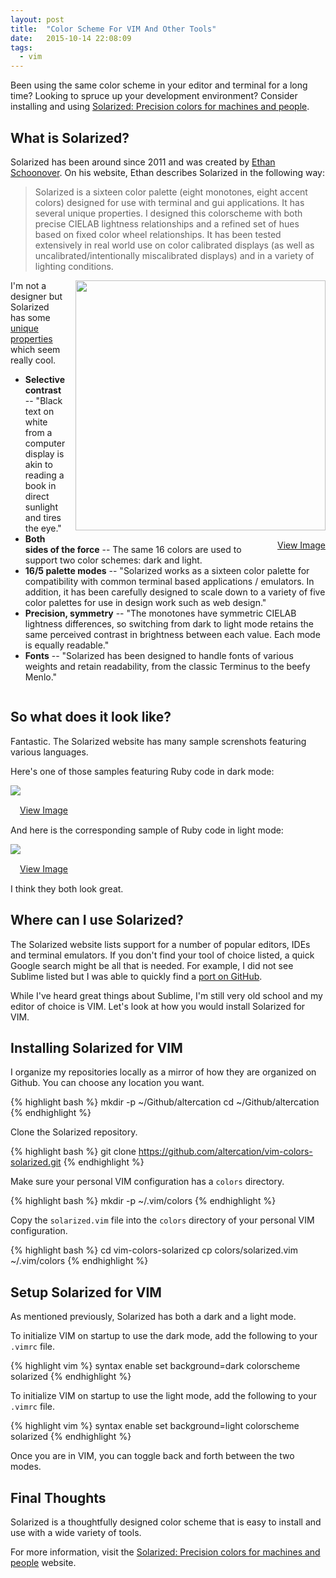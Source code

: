 ```yaml
---
layout: post
title:  "Color Scheme For VIM And Other Tools"
date:   2015-10-14 22:08:09
tags:
  - vim
---
```


Been using the same color scheme in your editor and terminal for a long time?
Looking to spruce up your development environment?
Consider installing and using [Solarized: Precision colors for machines and people](http://ethanschoonover.com/solarized).

## What is Solarized?

Solarized has been around since 2011 and was created by [Ethan Schoonover](http://ethanschoonover.com).
On his website, Ethan describes Solarized in the following way:

> Solarized is a sixteen color palette (eight monotones, eight accent colors) designed for use with terminal and gui applications.
It has several unique properties.
I designed this colorscheme with both precise CIELAB lightness relationships and a refined set of hues based on fixed color wheel relationships.
It has been tested extensively in real world use on color calibrated displays (as well as uncalibrated/intentionally miscalibrated displays) and in a variety of lighting conditions.

<div class="visible-md visible-lg" style="float: right; margin: 0 0 15px 15px;">
<a href="https://raw.githubusercontent.com/altercation/solarized/master/img/solarized-vim.png">
<img src="https://raw.githubusercontent.com/altercation/solarized/master/img/solarized-vim.png" width="400px" />
</a>
</div>

<div class="visible-xs visible-sm" style="float: right; margin: 0 0 15px 15px;">
<a class="btn btn-default" href="https://raw.githubusercontent.com/altercation/solarized/master/img/solarized-vim.png">
View Image
</a>
</div>

I'm not a designer but Solarized has some [unique properties](http://ethanschoonover.com/solarized#features) which seem really cool.

* __Selective contrast__ -- "Black text on white from a computer display is akin to reading a book in direct sunlight and tires the eye."
* __Both sides of the force__ -- The same 16 colors are used to support two color schemes: dark and light.
* __16/5 palette modes__ -- "Solarized works as a sixteen color palette for compatibility with common terminal based applications / emulators. In addition, it has been carefully designed to scale down to a variety of five color palettes for use in design work such as web design."
* __Precision, symmetry__ -- "The monotones have symmetric CIELAB lightness differences, so switching from dark to light mode retains the same perceived contrast in brightness between each value. Each mode is equally readable."
* __Fonts__ -- "Solarized has been designed to handle fonts of various weights and retain readability, from the classic Terminus to the beefy Menlo."

<div style="clear: right;"></div>

## So what does it look like?

Fantastic.  The Solarized website has many sample screnshots featuring various languages.

Here's one of those samples featuring Ruby code in dark mode:

<div class="visible-md visible-lg">
<a href="http://ethanschoonover.com/solarized/img/screen-ruby-dark.png">
<img src="http://ethanschoonover.com/solarized/img/screen-ruby-dark.png" />
</a>
</div>

<div class="visible-xs visible-sm text-center" style="margin: 15px 15px 15px 15px;">
<a class="btn btn-default" href="http://ethanschoonover.com/solarized/img/screen-ruby-dark.png">
View Image
</a>
</div>

And here is the corresponding sample of Ruby code in light mode:

<div class="visible-md visible-lg">
<a href="http://ethanschoonover.com/solarized/img/screen-ruby-light.png">
<img src="http://ethanschoonover.com/solarized/img/screen-ruby-light.png" />
</a>

</div>

<div class="visible-xs visible-sm text-center" style="margin: 15px 15px 15px 15px;">
<a class="btn btn-default" href="http://ethanschoonover.com/solarized/img/screen-ruby-light.png">
View Image
</a>
</div>

I think they both look great.

## Where can I use Solarized?

The Solarized website lists support for a number of popular editors, IDEs and terminal emulators.
If you don't find your tool of choice listed, a quick Google search might be all that is needed.
For example, I did not see Sublime listed but I was able to quickly find a [port on GitHub](https://github.com/braver/Solarized).

While I've heard great things about Sublime, I'm still very old school and my editor of choice is VIM.
Let's look at how you would install Solarized for VIM.

## Installing Solarized for VIM

I organize my repositories locally as a mirror of how they are organized on Github.
You can choose any location you want.

{% highlight bash %}
mkdir -p ~/Github/altercation
cd ~/Github/altercation
{% endhighlight %}

Clone the Solarized repository.

{% highlight bash %}
git clone https://github.com/altercation/vim-colors-solarized.git
{% endhighlight %}

Make sure your personal VIM configuration has a `colors` directory.

{% highlight bash %}
mkdir -p ~/.vim/colors
{% endhighlight %}

Copy the `solarized.vim` file into the `colors` directory of your personal VIM configuration.

{% highlight bash %}
cd vim-colors-solarized
cp colors/solarized.vim ~/.vim/colors
{% endhighlight %}

## Setup Solarized for VIM

As mentioned previously, Solarized has both a dark and a light mode.

To initialize VIM on startup to use the dark mode, add the following to your `.vimrc` file.

{% highlight vim %}
syntax enable
set background=dark
colorscheme solarized
{% endhighlight %}

To initialize VIM on startup to use the light mode, add the following to your `.vimrc` file.

{% highlight vim %}
syntax enable
set background=light
colorscheme solarized
{% endhighlight %}

Once you are in VIM, you can toggle back and forth between the two modes.

## Final Thoughts

Solarized is a thoughtfully designed color scheme that is easy to install and use with a wide variety of tools.

For more information, visit the [Solarized: Precision colors for machines and people](http://ethanschoonover.com/solarized) website.


